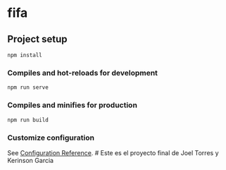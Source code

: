 # fifa

## Project setup
```
npm install
```

### Compiles and hot-reloads for development
```
npm run serve
```

### Compiles and minifies for production
```
npm run build
```

### Customize configuration
See [Configuration Reference](https://cli.vuejs.org/config/).
#   E s t e   e s   e l   p r o y e c t o   f i n a l   d e   J o e l   T o r r e s   y   K e r i n s o n   G a r c i a  
 